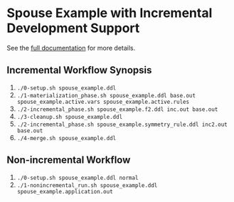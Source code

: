 # Spouse Example with Incremental Development Support

See the [full documentation](http://deepdive.stanford.edu/doc/advanced/incremental.html) for more details.

## Incremental Workflow Synopsis

1. `./0-setup.sh spouse_example.ddl`
2. `./1-materialization_phase.sh spouse_example.ddl base.out  spouse_example.active.vars spouse_example.active.rules`
3. `./2-incremental_phase.sh spouse_example.f2.ddl inc.out base.out`
4. `./3-cleanup.sh spouse_example.ddl`
3. `./2-incremental_phase.sh spouse_example.symmetry_rule.ddl inc2.out base.out`
5. `./4-merge.sh spouse_example.ddl`

## Non-incremental Workflow

1. `./0-setup.sh spouse_example.ddl normal`
1. `./1-nonincremental_run.sh spouse_example.ddl  spouse_example.application.out`
